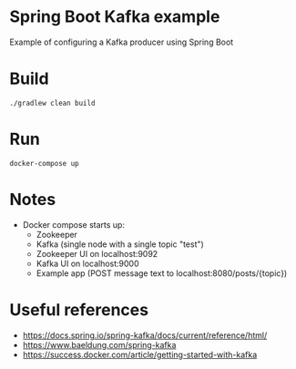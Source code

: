 # Spring Boot Kafka example
Example of configuring a Kafka producer using Spring Boot

# Build
~~~
./gradlew clean build
~~~

# Run
~~~ 
docker-compose up
~~~

# Notes
* Docker compose starts up:
    - Zookeeper
    - Kafka (single node with a single topic "test")
    - Zookeeper UI on localhost:9092
    - Kafka UI on localhost:9000
    - Example app (POST message text to localhost:8080/posts/{topic})

# Useful references
* https://docs.spring.io/spring-kafka/docs/current/reference/html/
* https://www.baeldung.com/spring-kafka
* https://success.docker.com/article/getting-started-with-kafka
